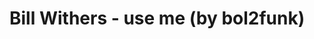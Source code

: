 <!--
id: 5004354963
link: http://tumblr.atmos.org/post/5004354963/bill-withers-use-me-by-bol2funk
slug: bill-withers-use-me-by-bol2funk
date: Wed Apr 27 2011 21:05:01 GMT-0700 (PDT)
publish: 2011-04-027
tags: 
title: Bill Withers - use me (by bol2funk) 
-->


Bill Withers - use me (by bol2funk) 
====================================



